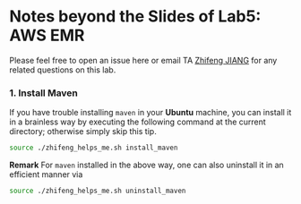 # Notes beyond the Slides of Lab5: AWS EMR

Please feel free to open an issue here or email TA [Zhifeng JIANG](zjiangaj@cse.ust.hk) for any related questions on this lab.

### 1. Install Maven

If you have trouble installing `maven` in your **Ubuntu** machine, you can install it in a brainless way by executing the following command at the current directory; otherwise simply skip this tip.

```bash
source ./zhifeng_helps_me.sh install_maven
```

**Remark** For `maven` installed in the above way, one can also uninstall it in an efficient manner via

```bash
source ./zhifeng_helps_me.sh uninstall_maven
```
